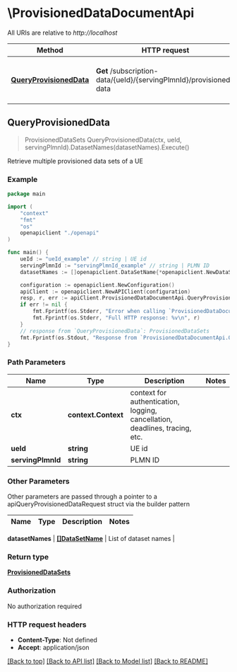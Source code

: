 # \ProvisionedDataDocumentApi

All URIs are relative to *http://localhost*

Method | HTTP request | Description
------------- | ------------- | -------------
[**QueryProvisionedData**](ProvisionedDataDocumentApi.md#QueryProvisionedData) | **Get** /subscription-data/{ueId}/{servingPlmnId}/provisioned-data | Retrieve multiple provisioned data sets of a UE



## QueryProvisionedData

> ProvisionedDataSets QueryProvisionedData(ctx, ueId, servingPlmnId).DatasetNames(datasetNames).Execute()

Retrieve multiple provisioned data sets of a UE

### Example

```go
package main

import (
    "context"
    "fmt"
    "os"
    openapiclient "./openapi"
)

func main() {
    ueId := "ueId_example" // string | UE id
    servingPlmnId := "servingPlmnId_example" // string | PLMN ID
    datasetNames := []openapiclient.DataSetName{*openapiclient.NewDataSetName()} // []DataSetName | List of dataset names (optional)

    configuration := openapiclient.NewConfiguration()
    apiClient := openapiclient.NewAPIClient(configuration)
    resp, r, err := apiClient.ProvisionedDataDocumentApi.QueryProvisionedData(context.Background(), ueId, servingPlmnId).DatasetNames(datasetNames).Execute()
    if err != nil {
        fmt.Fprintf(os.Stderr, "Error when calling `ProvisionedDataDocumentApi.QueryProvisionedData``: %v\n", err)
        fmt.Fprintf(os.Stderr, "Full HTTP response: %v\n", r)
    }
    // response from `QueryProvisionedData`: ProvisionedDataSets
    fmt.Fprintf(os.Stdout, "Response from `ProvisionedDataDocumentApi.QueryProvisionedData`: %v\n", resp)
}
```

### Path Parameters


Name | Type | Description  | Notes
------------- | ------------- | ------------- | -------------
**ctx** | **context.Context** | context for authentication, logging, cancellation, deadlines, tracing, etc.
**ueId** | **string** | UE id | 
**servingPlmnId** | **string** | PLMN ID | 

### Other Parameters

Other parameters are passed through a pointer to a apiQueryProvisionedDataRequest struct via the builder pattern


Name | Type | Description  | Notes
------------- | ------------- | ------------- | -------------


 **datasetNames** | [**[]DataSetName**](DataSetName.md) | List of dataset names | 

### Return type

[**ProvisionedDataSets**](ProvisionedDataSets.md)

### Authorization

No authorization required

### HTTP request headers

- **Content-Type**: Not defined
- **Accept**: application/json

[[Back to top]](#) [[Back to API list]](../README.md#documentation-for-api-endpoints)
[[Back to Model list]](../README.md#documentation-for-models)
[[Back to README]](../README.md)

